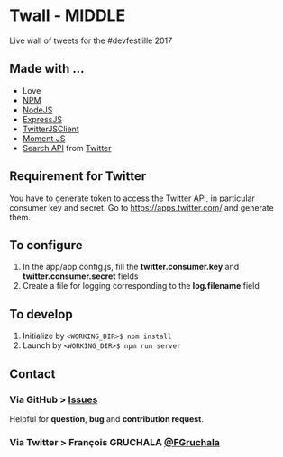 # Twall - MIDDLE

Live wall of tweets for the #devfestlille 2017

## Made with ...
* Love
* [NPM](https://www.npmjs.com/) 
* [NodeJS](https://nodejs.org/en/) 
* [ExpressJS](http://expressjs.com/fr/)
* [TwitterJSClient](https://github.com/BoyCook/TwitterJSClient)
* [Moment JS](http://momentjs.com/)
* [Search API](https://dev.twitter.com/rest/public/search) from [Twitter](https://twitter.com/) 

## Requirement for Twitter
You have to generate token to access the Twitter API, in particular consumer key and secret. 
Go to https://apps.twitter.com/ and generate them.

## To configure
1. In the app/app.config.js, fill the **twitter.consumer.key** and **twitter.consumer.secret** fields
2. Create a file for logging corresponding to the **log.filename** field

## To develop
1. Initialize by `<WORKING_DIR>$ npm install`
2. Launch by `<WORKING_DIR>$ npm run server`

## Contact
### Via GitHub > [Issues](https://github.com/fgruchala/twall-middle/issues)
Helpful for **question**, **bug** and **contribution request**.

### Via Twitter > François GRUCHALA [@FGruchala](https://twitter.com/FGruchala)
